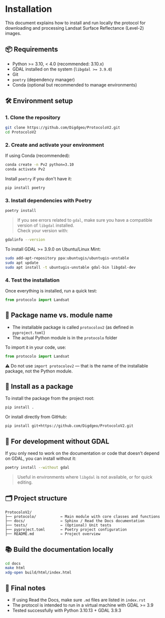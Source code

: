 # Installation

This document explains how to install and run locally the protocol for downloading and processing Landsat Surface Reflectance (Level-2) images.

## 📦 Requirements

- Python >= 3.10, < 4.0 (recommended: 3.10.x)
- GDAL installed on the system (`libgdal >= 3.9.0`)
- Git
- `poetry` (dependency manager)
- Conda (optional but recommended to manage environments)

## 🛠️ Environment setup

### 1. Clone the repository

```bash
git clone https://github.com/Digdgeo/ProtocoloV2.git
cd ProtocoloV2
```

### 2. Create and activate your environment

If using Conda (recommended):

```bash
conda create -n Pv2 python=3.10
conda activate Pv2
```

Install `poetry` if you don't have it:

```bash
pip install poetry
```

### 3. Install dependencies with Poetry

```bash
poetry install
```

> If you see errors related to `gdal`, make sure you have a compatible version of `libgdal` installed.  
> Check your version with:

```bash
gdalinfo --version
```

To install GDAL >= 3.9.0 on Ubuntu/Linux Mint:

```bash
sudo add-apt-repository ppa:ubuntugis/ubuntugis-unstable
sudo apt update
sudo apt install -t ubuntugis-unstable gdal-bin libgdal-dev
```

### 4. Test the installation

Once everything is installed, run a quick test:

```python
from protocolo import Landsat
```

## 🧩 Package name vs. module name

- The installable package is called `protocolov2` (as defined in `pyproject.toml`)
- The actual Python module is in the `protocolo` folder

To import it in your code, use:

```python
from protocolo import Landsat
```

⚠️ Do not use `import protocolov2` — that is the name of the installable package, not the Python module.

## 🚀 Install as a package

To install the package from the project root:

```bash
pip install .
```

Or install directly from GitHub:

```bash
pip install git+https://github.com/Digdgeo/ProtocoloV2.git
```

## 🧪 For development without GDAL

If you only need to work on the documentation or code that doesn’t depend on GDAL, you can install without it:

```bash
poetry install --without gdal
```

> Useful in environments where `libgdal` is not available, or for quick editing.

## 🗂️ Project structure

```text
ProtocoloV2/
├── protocolo/           ← Main module with core classes and functions
├── docs/                ← Sphinx / Read the Docs documentation
├── tests/               ← (Optional) Unit tests
├── pyproject.toml       ← Poetry project configuration
├── README.md            ← Project overview
```

## 📚 Build the documentation locally

```bash
cd docs
make html
xdg-open build/html/index.html
```

## 🧵 Final notes

- If using Read the Docs, make sure `.md` files are listed in `index.rst`
- The protocol is intended to run in a virtual machine with GDAL >= 3.9
- Tested successfully with Python 3.10.13 + GDAL 3.9.3